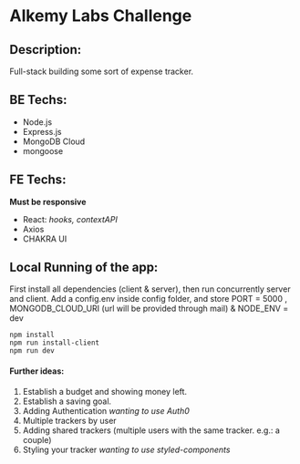 # Alkemy Labs Challenge

## Description:

Full-stack building some sort of expense tracker.

## BE Techs:

- Node.js
- Express.js
- MongoDB Cloud
- mongoose

## FE Techs:

**Must be responsive**

- React: _hooks, contextAPI_
- Axios
- CHAKRA UI

## Local Running of the app:

First install all dependencies (client & server), then run concurrently server and client.
Add a config.env inside config folder, and store PORT = 5000 , MONGODB_CLOUD_URI (url will be provided through mail) & NODE_ENV = dev

```
npm install
npm run install-client
npm run dev
```

#### Further ideas:

1. Establish a budget and showing money left.
2. Establish a saving goal.
3. Adding Authentication _wanting to use Auth0_
4. Multiple trackers by user
5. Adding shared trackers (multiple users with the same tracker. e.g.: a couple)
6. Styling your tracker _wanting to use styled-components_
